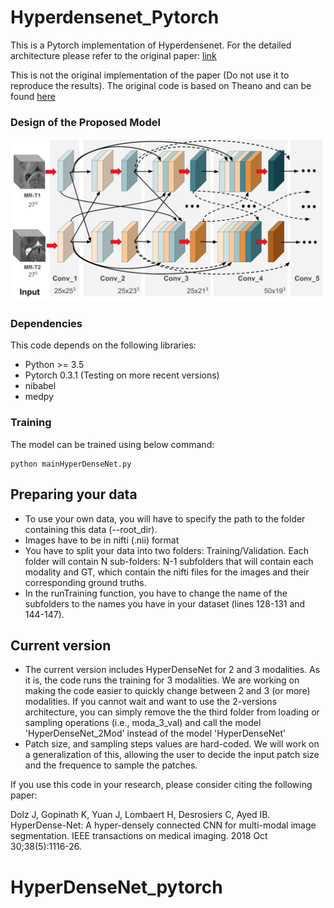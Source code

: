 # Hyperdensenet_Pytorch


This is a Pytorch implementation of Hyperdensenet. For the detailed architecture please refer to the original paper: [link](https://arxiv.org/abs/1804.02967)

This is not the original implementation of the paper (Do not use it to reproduce the results). The original code is based on Theano and can be found [here](https://github.com/josedolz/HyperDenseNet)

### Design of the Proposed Model
![model](images/model.png)

### Dependencies
This code depends on the following libraries:

- Python >= 3.5
- Pytorch 0.3.1 (Testing on more recent versions)
- nibabel
- medpy


### Training

The model can be trained using below command:  
```
python mainHyperDenseNet.py
```

## Preparing your data
- To use your own data, you will have to specify the path to the folder containing this data (--root_dir).
- Images have to be in nifti (.nii) format
- You have to split your data into two folders: Training/Validation. Each folder will contain N sub-folders: N-1 subfolders that will contain each modality and GT, which contain the nifti files for the images and their corresponding ground truths. 
- In the runTraining function, you have to change the name of the subfolders to the names you have in your dataset (lines 128-131 and 144-147).

## Current version
- The current version includes HyperDenseNet for 2 and 3 modalities. As it is, the code runs the training for 3 modalities. We are working on making the code easier to quickly change between 2 and 3 (or more) modalities. If you cannot wait and want to use the 2-versions architecture, you can simply remove the the third folder from loading or sampling operations (i.e., moda_3_val) and call the model 'HyperDenseNet_2Mod' instead of the model 'HyperDenseNet' 
- Patch size, and sampling steps values are hard-coded. We will work on a generalization of this, allowing the user to decide the input patch size and the frequence to sample the patches.

If you use this code in your research, please consider citing the following paper:

Dolz J, Gopinath K, Yuan J, Lombaert H, Desrosiers C, Ayed IB. HyperDense-Net: A hyper-densely connected CNN for multi-modal image segmentation. IEEE transactions on medical imaging. 2018 Oct 30;38(5):1116-26.

# HyperDenseNet_pytorch
